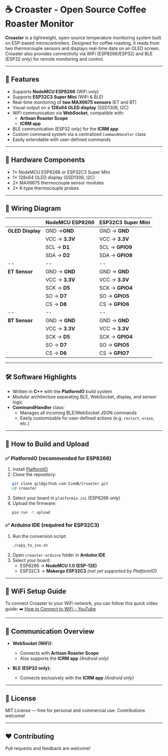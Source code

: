 # ☕ Croaster - Open Source Coffee Roaster Monitor

**Croaster** is a lightweight, open-source temperature monitoring system built on ESP-based microcontrollers. Designed for coffee roasting, it reads from two thermocouple sensors and displays real-time data on an OLED screen. Croaster also provides connectivity via WiFi (ESP8266/ESP32) and BLE (ESP32 only) for remote monitoring and control.


---

## 🚀 Features

* Supports **NodeMCU ESP8266** (WiFi only)
* Supports **ESP32C3 Super Mini** (WiFi & BLE)
* Real-time monitoring of **two MAX6675 sensors** (ET and BT)
* Visual output on a **128x64 OLED display** (SSD1306, I2C)
* WiFi communication via **WebSocket**, compatible with:
  + **Artisan Roaster Scope**
  + **ICRM app**
* BLE communication (ESP32 only) for the **ICRM app**
* Custom command system via a centralized `CommandHandler` class
* Easily extendable with user-defined commands

---

## 🧩 Hardware Components

* 1× NodeMCU ESP8266 or ESP32C3 Super Mini
* 1× 128x64 OLED display (SSD1306, I2C)
* 2× MAX6675 thermocouple sensor modules
* 2× K-type thermocouple probes

---

## 🔌 Wiring Diagram

|  |**NodeMCU ESP8266**|**ESP32C3 Super Mini**|
|--|--|--|
|**OLED Display**|GND →**GND**|GND → **GND**|
| |VCC → **3.3V**|VCC → **3.3V**|
| |SCL → **D1**|SCL → **GPIO9**|
| |SDA → **D2**|SDA → **GPIO8**|
|--|--|--|
|**ET Sensor**|GND → **GND**|GND → **GND**|
| |VCC → **3.3V**|VCC → **3.3V**|
| |SCK → **D5**|SCK → **GPIO4**|
| |SO  → **D7**|SO  → **GPIO5**|
| |CS  → **D8**|CS  → **GPIO6**|
|--|--|--|
|**BT Sensor**|GND → **GND**|GND → **GND**|
| |VCC → **3.3V**|VCC → **3.3V**|
| |SCK → **D5**|SCK → **GPIO4**|
| |SO  → **D7**|SO  → **GPIO5**|
| |CS  → **D6**|CS  → **GPIO7**|

---

## 🛠 Software Highlights

* Written in **C++** with the **PlatformIO** build system
* Modular architecture separating BLE, WebSocket, display, and sensor logic
* **CommandHandler** class:
  + Manages all incoming BLE/WebSocket JSON commands
  + Easily customizable for user-defined actions (e.g. `restart`,  `erase`, etc.)

---

## 🔧 How to Build and Upload

### ✅ PlatformIO (recommended for ESP8266)

1. Install [PlatformIO](https://platformio.org/)
2. Clone the repository:
   

```bash
   git clone git@github.com:IiemB/Croaster.git
   cd croaster
   ```

3. Select your board in `platformio.ini` (ESP8266 only)
4. Upload the firmware:
   

```bash
   pio run -t upload
   ```

### ✅ Arduino IDE (required for ESP32C3)

1. Run the conversion script:
   

```bash
   ./copy_to_ino.sh
   ```

2. Open `croaster-arduino` folder in **Arduino IDE**
3. Select your board:
   - ESP8266 → **NodeMCU 1.0 (ESP-12E)**
   - ESP32C3 → **Makergo ESP32C3** *(not yet supported by PlatformIO)*

---

## 🔗 WiFi Setup Guide

To connect Croaster to your WiFi network, you can follow this quick video guide: ➡️ [How to Connect to WiFi - YouTube](https://www.youtube.com/watch?v=esNiudoCEcU\&t=434s)

---

## 📡 Communication Overview

* **WebSocket (WiFi):**
  + Connects with **Artisan Roaster Scope**
  + Also supports the **ICRM app** *(Android only)*

* **BLE (ESP32 only):**
  + Connects exclusively with the **ICRM app** *(Android only)*

---

## 📘 License

MIT License — free for personal and commercial use. Contributions welcome!

---

## ❤️ Contributing

Pull requests and feedback are welcome!
